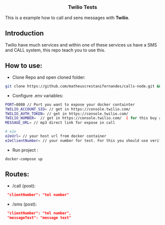 <br>
<p align="left">
  <h3 align="center">Twilio Tests</h3>
  This is a example how to call and sens messages with <b>Twilio</b>.  
  </p>

## Introduction

 Twilio have much services and within one of these services us have a SMS and CALL system,  this repo teach you to use this.

## How to use:

- Clone Repo and open cloned folder:
```sh
git clone https://github.com/matheuscrestanifernandes/calls-node.git && cd calls-node
```

- Configure .env variables:
```sh
PORT=8080 // Port you want to expose your docker containter
TWILIO_ACCOUNT_SID= // get in https://console.twilio.com/
TWILIO_AUTH_TOKEN= // get in https://console.twilio.com/
TWILIO_NUMBER=  // get in https://console.twilio.com/  ( for this buy a number from twilio )
MESSAGE_URL= // mp3 direct link for expose in call

# e2e
e2eUrl= // your host url from docker container
e2eClientNumber= // your number for test. For this you should use verified number from twilio account if your plan is free-tier
```

- Run project :
```sh
docker-compose up
```

## Routes:

- /call (post):
```json
 "clientNumber": "tel number"
```

- /sms (post):
```json
 "clientNumber": "tel number",
 "messageText": "message text"
```